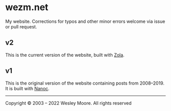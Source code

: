 wezm.net
========

My website. Corrections for typos and other minor errors welcome via issue or
pull request.

v2
--

This is the current version of the website, built with [Zola].

v1
--

This is the original version of the website containing posts from 2008–2019. It
is built with [Nanoc].

---

Copyright © 2003 – 2022 Wesley Moore. All rights reserved

[Nanoc]: https://nanoc.ws/
[Zola]: https://www.getzola.org/
